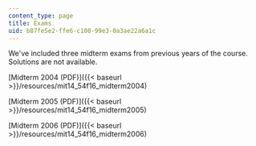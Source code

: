```yaml
---
content_type: page
title: Exams
uid: b87fe5e2-ffe6-c108-99e3-0a3ae22a6a1c
---
```


We've included three midterm exams from previous years of the course. Solutions are not available. 

[Midterm 2004 (PDF)]({{< baseurl >}}/resources/mit14_54f16_midterm2004)

[Midterm 2005 (PDF)]({{< baseurl >}}/resources/mit14_54f16_midterm2005)

[Midterm 2006 (PDF)]({{< baseurl >}}/resources/mit14_54f16_midterm2006)